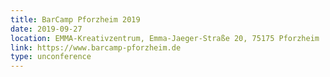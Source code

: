 ```yaml
---
title: BarCamp Pforzheim 2019
date: 2019-09-27
location: EMMA-Kreativzentrum, Emma-Jaeger-Straße 20, 75175 Pforzheim
link: https://www.barcamp-pforzheim.de
type: unconference
---
```

